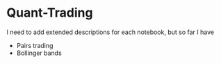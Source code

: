 # Quant-Trading
I need to add extended descriptions for each notebook, but so far I have
- Pairs trading
- Bollinger bands
